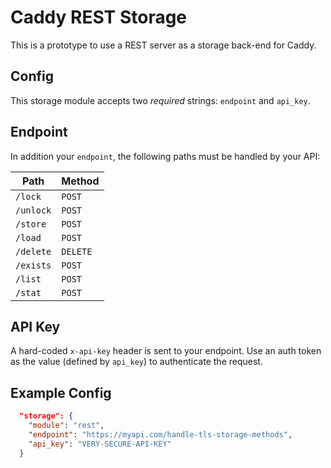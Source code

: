 # Caddy REST Storage

This is a prototype to use a REST server as a storage back-end for Caddy.

## Config
This storage module accepts two *required* strings: `endpoint` and `api_key`.

## Endpoint
In addition your `endpoint`, the following paths must be handled by your API:

| Path      | Method |
| ----------- | ----------- |
| `/lock`      | `POST`       |
| `/unlock`   | `POST`        |
| `/store`   | `POST`        |
| `/load`   | `POST`        |
| `/delete`   | `DELETE`        |
| `/exists`   | `POST`        |
| `/list`   | `POST`        |
| `/stat`   | `POST`        |

## API Key
A hard-coded `x-api-key` header is sent to your endpoint. Use an auth token as the value (defined by `api_key`) to authenticate the request.

## Example Config
```json
  "storage": {
    "module": "rest",
    "endpoint": "https://myapi.com/handle-tls-storage-methods",
    "api_key": "VERY-SECURE-API-KEY"
  }
```